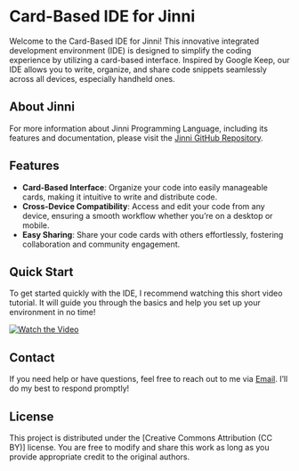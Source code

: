 # Card-Based IDE for Jinni

Welcome to the Card-Based IDE for Jinni! This innovative integrated development environment (IDE) is designed to simplify the coding experience by utilizing a card-based interface. Inspired by Google Keep, our IDE allows you to write, organize, and share code snippets seamlessly across all devices, especially handheld ones.

## About Jinni

For more information about Jinni Programming Language, including its features and documentation, please visit the [Jinni GitHub Repository](https://github.com/ashrfras/jinni).

## Features
- **Card-Based Interface**: Organize your code into easily manageable cards, making it intuitive to write and distribute code.
- **Cross-Device Compatibility**: Access and edit your code from any device, ensuring a smooth workflow whether you’re on a desktop or mobile.
- **Easy Sharing**: Share your code cards with others effortlessly, fostering collaboration and community engagement.

## Quick Start

To get started quickly with the IDE, I recommend watching this short video tutorial. It will guide you through the basics and help you set up your environment in no time!

[![Watch the Video](YOUR_VIDEO_THUMBNAIL_URL)](https://www.youtube.com/@jinnidev)

## Contact

If you need help or have questions, feel free to reach out to me via [Email](mailto:ashraf.ras@raqmain.net). I’ll do my best to respond promptly!

## License

This project is distributed under the [Creative Commons Attribution (CC BY)] license. You are free to modify and share this work as long as you provide appropriate credit to the original authors.